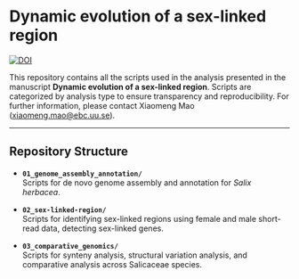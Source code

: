 # Dynamic evolution of a sex-linked region 
[![DOI](https://zenodo.org/badge/902365866.svg)](https://doi.org/10.5281/zenodo.17276728) 

This repository contains all the scripts used in the analysis presented in the manuscript **Dynamic evolution of a sex-linked region**. Scripts are categorized by analysis type to ensure transparency and reproducibility.
For further information, please contact Xiaomeng Mao (xiaomeng.mao@ebc.uu.se).

----
## **Repository Structure**

- **`01_genome_assembly_annotation/`**  
  Scripts for de novo genome assembly and annotation for *Salix herbacea*.

- **`02_sex-linked-region/`**  
  Scripts for identifying sex-linked regions using female and male short-read data, detecting sex-linked genes.

- **`03_comparative_genomics/`**  
  Scripts for synteny analysis, structural variation analysis, and comparative analysis across Salicaceae species.

